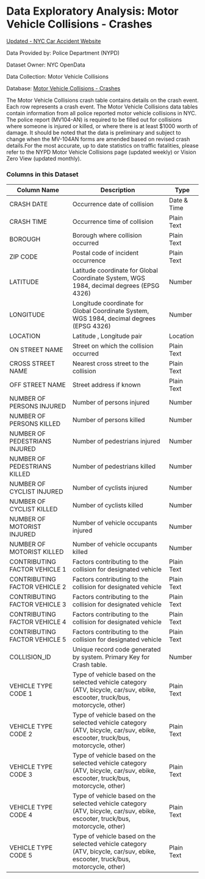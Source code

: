 # Data Exploratory Analysis: Motor Vehicle Collisions - Crashes

[Updated - NYC Car Accident Website](https://github.com/ElianMrl/NYC-Car-Accidents-Website.git)

Data Provided by: Police Department (NYPD)

Dataset Owner: NYC OpenData

Data Collection: Motor Vehicle Collisions

Database: [Motor Vehicle Collisions - Crashes](https://data.cityofnewyork.us/Public-Safety/Motor-Vehicle-Collisions-Crashes/h9gi-nx95)

The Motor Vehicle Collisions crash table contains details on the crash event. Each row represents a crash event. The Motor Vehicle Collisions data tables contain information from all police reported motor vehicle collisions in NYC. The police report (MV104-AN) is required to be filled out for collisions where someone is injured or killed, or where there is at least $1000 worth of damage. It should be noted that the data is preliminary and subject to change when the MV-104AN forms are amended based on revised crash details.For the most accurate, up to date statistics on traffic fatalities, please refer to the NYPD Motor Vehicle Collisions page (updated weekly) or Vision Zero View (updated monthly).

### Columns in this Dataset

| Column Name                   | Description                                                                                                                   | Type        |
| ----------------------------- | ----------------------------------------------------------------------------------------------------------------------------- | ----------- |
| CRASH DATE                    | Occurrence date of collision                                                                                                  | Date & Time |
| CRASH TIME                    | Occurrence time of collision                                                                                                  | Plain Text  |
| BOROUGH                       | Borough where collision occurred                                                                                              | Plain Text  |
| ZIP CODE                      | Postal code of incident occurrence                                                                                            | Plain Text  |
| LATITUDE                      | Latitude coordinate for Global Coordinate System, WGS 1984, decimal degrees (EPSG 4326)                                       | Number      |
| LONGITUDE                     | Longitude coordinate for Global Coordinate System, WGS 1984, decimal degrees (EPSG 4326)                                      | Number      |
| LOCATION                      | Latitude , Longitude pair                                                                                                     | Location    |
| ON STREET NAME                | Street on which the collision occurred                                                                                        | Plain Text  |
| CROSS STREET NAME             | Nearest cross street to the collision                                                                                         | Plain Text  |
| OFF STREET NAME               | Street address if known                                                                                                       | Plain Text  |
| NUMBER OF PERSONS INJURED     | Number of persons injured                                                                                                     | Number      |
| NUMBER OF PERSONS KILLED      | Number of persons killed                                                                                                      | Number      |
| NUMBER OF PEDESTRIANS INJURED | Number of pedestrians injured                                                                                                 | Number      |
| NUMBER OF PEDESTRIANS KILLED  | Number of pedestrians killed                                                                                                  | Number      |
| NUMBER OF CYCLIST INJURED     | Number of cyclists injured                                                                                                    | Number      |
| NUMBER OF CYCLIST KILLED      | Number of cyclists killed                                                                                                     | Number      |
| NUMBER OF MOTORIST INJURED    | Number of vehicle occupants injured                                                                                           | Number      |
| NUMBER OF MOTORIST KILLED     | Number of vehicle occupants killed                                                                                            | Number      |
| CONTRIBUTING FACTOR VEHICLE 1 | Factors contributing to the collision for designated vehicle                                                                  | Plain Text  |
| CONTRIBUTING FACTOR VEHICLE 2 | Factors contributing to the collision for designated vehicle                                                                  | Plain Text  |
| CONTRIBUTING FACTOR VEHICLE 3 | Factors contributing to the collision for designated vehicle                                                                  | Plain Text  |
| CONTRIBUTING FACTOR VEHICLE 4 | Factors contributing to the collision for designated vehicle                                                                  | Plain Text  |
| CONTRIBUTING FACTOR VEHICLE 5 | Factors contributing to the collision for designated vehicle                                                                  | Plain Text  |
| COLLISION_ID                  | Unique record code generated by system. Primary Key for Crash table.                                                          | Number      |
| VEHICLE TYPE CODE 1           | Type of vehicle based on the selected vehicle category (ATV, bicycle, car/suv, ebike, escooter, truck/bus, motorcycle, other) | Plain Text  |
| VEHICLE TYPE CODE 2           | Type of vehicle based on the selected vehicle category (ATV, bicycle, car/suv, ebike, escooter, truck/bus, motorcycle, other) | Plain Text  |
| VEHICLE TYPE CODE 3           | Type of vehicle based on the selected vehicle category (ATV, bicycle, car/suv, ebike, escooter, truck/bus, motorcycle, other) | Plain Text  |
| VEHICLE TYPE CODE 4           | Type of vehicle based on the selected vehicle category (ATV, bicycle, car/suv, ebike, escooter, truck/bus, motorcycle, other) | Plain Text  |
| VEHICLE TYPE CODE 5           | Type of vehicle based on the selected vehicle category (ATV, bicycle, car/suv, ebike, escooter, truck/bus, motorcycle, other) | Plain Text  |
